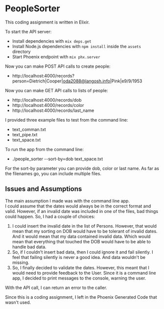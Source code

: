 # PeopleSorter

This coding assignment is written in Elixir.

To start the API server:

  * Install dependencies with `mix deps.get`
  * Install Node.js dependencies with `npm install` inside the `assets` directory
  * Start Phoenix endpoint with `mix phx.server`

Now you can make POST API calls to create people:

 * http://localhost:4000/records?person=Dietrich|Cooper|oda2088@langosh.info|Pink|e9/9/1953

Now you can make GET API calls to lists of people:
 * http://localhost:4000/records/dob
 * http://localhost:4000/records/color
 * http://localhost:4000/records/last_name

I provided three example files to test from the command line:
 * text_comman.txt
 * text_pipe.txt
 * text_space.txt

To run the app from the command line:

*  ./people_sorter --sort-by=dob text_space.txt

For the sort-by parameter you can provide dob, color or last name.
As far as the filenames go, you can include multiple files.

## Issues and Assumptions

The main assumption I made was with the command line app.  
I could assume that the dates would always be in the correct format and valid.
However, if an invalid date was included in one of the files, bad things could happen.
So, I had a couple of choices:
1) I could insert the invalid date in the list of Persons.  However, that would mean that my sorting on DOB would have to be tolerant of invalid dates.  And it would mean that my data
contained invalid data.  Which would mean that everything that touched the DOB would have to 
be able to handle bad data.
2) So, if I couldn't insert bad data, then I could ignore it and fail silently.  I feel that failing silently is never a good idea.   And data wouldn't be missing.
3) So, I finally decided to validate the dates.  However, this meant that I would need 
to provide feedback to the User.  Since it is a command line app, I decided to print 
messages to the console, warning the user.

With the API call, I can return an error to the caller.

Since this is a coding assignment, I left in the Phoenix Generated Code that wasn't used.


